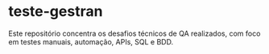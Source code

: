 # teste-gestran
Este repositório concentra os desafios técnicos de QA realizados, com foco em testes manuais, automação, APIs, SQL e BDD.
